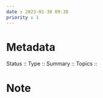 ```yaml
---
date : 2023-01-30 09:38
priority : 1
---
```

# Metadata
Status ::
Type ::
Summary :: 
Topics :: 
# Note
